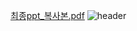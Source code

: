 

[최종ppt_복사본.pdf](https://github.com/gogiri/CheckMate/files/13935444/ppt_.pdf)
![header](https://capsule-render.vercel.app/api?type=wave&color=auto&height=300&section=header&text=설명%20가능한%20인공지능(XAI)%20기반%20외감기업%20부실예측모형에%20대한%20연구&fontSize=90)


